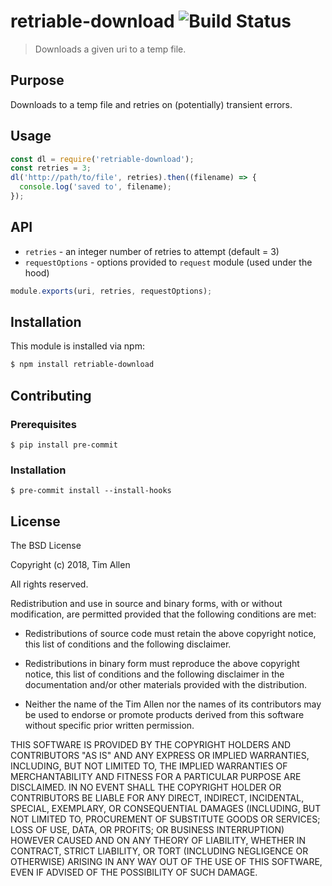 # retriable-download ![Build Status](https://travis-ci.org/noblesamurai/retriable-download.svg?branch=master)

> Downloads a given uri to a temp file.

## Purpose
Downloads to a temp file and retries on (potentially) transient errors.

## Usage

```js
const dl = require('retriable-download');
const retries = 3;
dl('http://path/to/file', retries).then((filename) => {
  console.log('saved to', filename);
});
```

## API

- `retries` - an integer number of retries to attempt (default = 3)
- `requestOptions` - options provided to `request` module (used under the hood)
```js
module.exports(uri, retries, requestOptions);
```

## Installation

This module is installed via npm:

``` bash
$ npm install retriable-download
```

## Contributing

### Prerequisites

```
$ pip install pre-commit
```

### Installation

```
$ pre-commit install --install-hooks
```

## License

The BSD License

Copyright (c) 2018, Tim Allen

All rights reserved.

Redistribution and use in source and binary forms, with or without modification,
are permitted provided that the following conditions are met:

* Redistributions of source code must retain the above copyright notice, this
  list of conditions and the following disclaimer.

* Redistributions in binary form must reproduce the above copyright notice, this
  list of conditions and the following disclaimer in the documentation and/or
  other materials provided with the distribution.

* Neither the name of the Tim Allen nor the names of its
  contributors may be used to endorse or promote products derived from
  this software without specific prior written permission.

THIS SOFTWARE IS PROVIDED BY THE COPYRIGHT HOLDERS AND CONTRIBUTORS "AS IS" AND
ANY EXPRESS OR IMPLIED WARRANTIES, INCLUDING, BUT NOT LIMITED TO, THE IMPLIED
WARRANTIES OF MERCHANTABILITY AND FITNESS FOR A PARTICULAR PURPOSE ARE
DISCLAIMED. IN NO EVENT SHALL THE COPYRIGHT HOLDER OR CONTRIBUTORS BE LIABLE FOR
ANY DIRECT, INDIRECT, INCIDENTAL, SPECIAL, EXEMPLARY, OR CONSEQUENTIAL DAMAGES
(INCLUDING, BUT NOT LIMITED TO, PROCUREMENT OF SUBSTITUTE GOODS OR SERVICES;
LOSS OF USE, DATA, OR PROFITS; OR BUSINESS INTERRUPTION) HOWEVER CAUSED AND ON
ANY THEORY OF LIABILITY, WHETHER IN CONTRACT, STRICT LIABILITY, OR TORT
(INCLUDING NEGLIGENCE OR OTHERWISE) ARISING IN ANY WAY OUT OF THE USE OF THIS
SOFTWARE, EVEN IF ADVISED OF THE POSSIBILITY OF SUCH DAMAGE.


